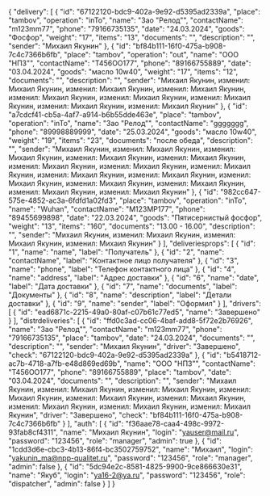 {
  "delivery": [
    {
      "id": "67122120-bdc9-402a-9e92-d5395ad2339a",
      "place": "tambov",
      "operation": "inTo",
      "name": "Зао \"Релод\"",
      "contactName": "m123mm77",
      "phone": "79166735135",
      "date": "24.03.2024",
      "goods": "Фосфор",
      "weight": "17",
      "items": "13",
      "documents": "",
      "description": "",
      "sender": "Михаил Якунин"
    },
    {
      "id": "bf84b111-16f0-475a-b908-7c4c7366b6fb",
      "place": "tambov",
      "operation": "out",
      "name": "ООО \"НПЗ\"",
      "contactName": "Т456ОО177",
      "phone": "89166755889",
      "date": "03.04.2024",
      "goods": "масло 10w40",
      "weight": "17",
      "items": "12",
      "documents": "",
      "description": "",
      "sender": "Михаил Якунин, изменил: Михаил Якунин, изменил: Михаил Якунин, изменил: Михаил Якунин, изменил: Михаил Якунин, изменил: Михаил Якунин, изменил: Михаил Якунин, изменил: Михаил Якунин, изменил: Михаил Якунин"
    },
    {
      "id": "a7cdcf41-cb5a-4af7-a914-b6b55dde463e",
      "place": "tambov",
      "operation": "inTo",
      "name": "Зао \"Релод\"",
      "contactName": "ggggggg",
      "phone": "89998889999",
      "date": "25.03.2024",
      "goods": "масло 10w40",
      "weight": "19",
      "items": "23",
      "documents": "после обеда",
      "description": "",
      "sender": "Михаил Якунин, изменил: Михаил Якунин, изменил: Михаил Якунин, изменил: Михаил Якунин, изменил: Михаил Якунин, изменил: Михаил Якунин, изменил: Михаил Якунин, изменил: Михаил Якунин, изменил: Михаил Якунин, изменил: Михаил Якунин, изменил: Михаил Якунин, изменил: Михаил Якунин, изменил: Михаил Якунин, изменил: Михаил Якунин, изменил: Михаил Якунин"
    },
    {
      "id": "982cc647-575e-4852-ac3a-6fdfd1a02fd3",
      "place": "tambov",
      "operation": "inTo",
      "name": "Wuhan",
      "contactName": "М123МР177",
      "phone": "89455699898",
      "date": "22.03.2024",
      "goods": "Пятисернистый фосфор",
      "weight": "13",
      "items": "160",
      "documents": "13.00 - 16.00",
      "description": "",
      "sender": "Михаил Якунин, изменил: Михаил Якунин, изменил: Михаил Якунин, изменил: Михаил Якунин"
    }
  ],
  "deliveriesprops": [
    {
      "id": "1",
      "name": "name",
      "label": "Получатель"
    },
    {
      "id": "2",
      "name": "contactName",
      "label": "Контактное лицо получателя"
    },
    {
      "id": "3",
      "name": "phone",
      "label": "Телефон контактного лица"
    },
    {
      "id": "4",
      "name": "address",
      "label": "Адрес доставки"
    },
    {
      "id": "6",
      "name": "date",
      "label": "Дата доставки"
    },
    {
      "id": "7",
      "name": "documents",
      "label": "Документы"
    },
    {
      "id": "8",
      "name": "description",
      "label": "Детали доставки"
    },
    {
      "id": "9",
      "name": "sender",
      "label": "Оформил"
    }
  ],
  "drivers": [
    {
      "id": "ead6871c-2215-49a0-80af-c07b61c77ed5",
      "name": "Завершено"
    }
  ],
  "distrdeliveries": [
    {
      "id": "ffd0c3ad-cc06-4baf-add8-5f72e2b76926",
      "name": "Зао \"Релод\"",
      "contactName": "m123mm77",
      "phone": "79166735135",
      "place": "tambov",
      "date": "24.03.2024",
      "documents": "",
      "description": "",
      "sender": "Михаил Якунин",
      "driver": "Завершено",
      "check": "67122120-bdc9-402a-9e92-d5395ad2339a"
    },
    {
      "id": "b5418712-ac7b-4718-a7fb-e48d869ed69b",
      "name": "ООО \"НПЗ\"",
      "contactName": "Т456ОО177",
      "phone": "89166755889",
      "place": "tambov",
      "date": "03.04.2024",
      "documents": "",
      "description": "",
      "sender": "Михаил Якунин, изменил: Михаил Якунин, изменил: Михаил Якунин, изменил: Михаил Якунин, изменил: Михаил Якунин, изменил: Михаил Якунин, изменил: Михаил Якунин, изменил: Михаил Якунин, изменил: Михаил Якунин",
      "driver": "Завершено",
      "check": "bf84b111-16f0-475a-b908-7c4c7366b6fb"
    }
  ],
  "auth": [
    {
      "id": "f36aae78-caa4-498c-9972-93fab8cf4311",
      "name": "Михаил Якунин",
      "login": "yauser@mail.ru",
      "password": "123456",
      "role": "manager",
      "admin": true
    },
    {
      "id": "1cdd3d6e-cbc3-4b13-86f4-bc3502759752",
      "name": "Михаил",
      "login": "yakunin_ma@npp-qualitet.ru",
      "password": "123456",
      "role": "manager",
      "admin": false
    },
    {
      "id": "5dc94e2c-8581-4825-9900-9ce866630e31",
      "name": "Якуб",
      "login": "ya16-2@ya.ru",
      "password": "123456",
      "role": "dispatcher",
      "admin": false
    }
  ]
}